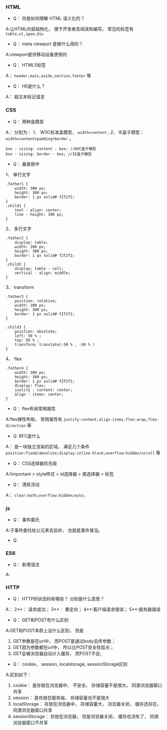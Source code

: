 

### HTML

- Q： 你是如何理解 HTML 语义化的？ 

A:让HTML内容结构化， 便于开发者去阅读和编写。 常见的标签有 `table,ul,span,div` 

- Q： meta viewport 是做什么用的？ 

A:viewport是供移动设备使用的

- Q： HTML5标签

A： `header,main,aside,section,footer` 等

- Q： H5是什么？ 

A： 超文本标记语言

### CSS

- Q： 两种盒模型

A： 分别为： 1、 W3C标准盒模型， `width=content` ; 2、 IE盒子模型： `width=content+padding+border` 。 

```
box - sizing: content - box; //W3C盒子模型
box - sizing: border - box; //IE盒子模型
```

- Q： 垂直居中

1、 单行文字

```
.father1 {
    width: 300 px;
    height: 300 px;
    border: 1 px solid# f2f2f2;
}
.child1 {
    text - align: center;
    line - height: 300 px;
}
```

2、 多行文字

```
.father2 {
    display: table;
    width: 200 px;
    height: 300 px;
    border: 1 px solid# f2f2f2;
}
.child2 {
    display: table - cell;
    vertical - align: middle;
}
```

3、 transform

```
.father3 {
    position: relative;
    width: 200 px;
    height: 300 px;
    border: 1 px solid# f2f2f2;
}

.child3 {
    position: absolute;
    left: 50 % ;
    top: 50 % ;
    transform: translate(-50 % , -50 % )
}
```

4、 flex

```
.father4 {
    width: 200 px;
    height: 300 px;
    border: 1 px solid# f2f2f2;
    display: flex;
    justify - content: center;
    align - items: center;
}
```

- Q： flex布局常用属性

A:flex弹性布局， 常用属性有 `justify-content,align-items,flex-wrap,flex-direction` 等

- Q: BFC是什么

A： 是一块独立渲染的区域， 满足几个条件 `position:fixed/absolute;display:inline-block;overflow:hidden/scroll` 等

- Q： CSS选择器优先级

A:!important > style样式 > id选择器 > 类选择器 > 标签 

- Q： 清除浮动

A： `clear:both;overflow:hidden/auto;` 

### js

- Q： 事件委托

A:子事件委托给父元素去监听， 也就是事件冒泡。 

- Q:

### ES6

- Q： 新增语法

A:

### HTTP

- Q： HTTP的状态码有哪些？ 分别是什么意思？ 

A： 2**： 请求成功； 3**： 重定向； 4**:客户端请求错误； 5**:服务器错误

- Q： GET和POST有什么区别

A:GET和POST本质上没什么区别， 但是

1. GET参数是在url中， 而POST是通过body去传参数； 
2. GET因为参数都在url中， 所以比POST安全性低点； 
3. GET会被浏览器自动计入缓存， 而POST不会; 

- Q： cookie， session, localstorage, sessionStorage区别

A:区别如下： 

1. cookie： 是存放在浏览器中， 不安全， 存储容量不是很大， 同源浏览器窗口共享
2. session： 是存放在服务端， 存储容量也不是很大
3. localStorage： 存放在浏览器中， 存储容量大， 浏览器关闭， 缓存还存在， 同源浏览器窗口共享
4. sessionStorage： 存放在浏览器， 但是浏览器关闭， 缓存也消失了， 同源浏览器窗口不共享

